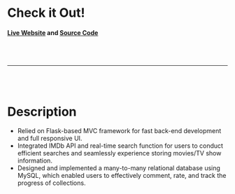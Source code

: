 # Check it Out!

#### <a href="http://mediatrac.wlliu.com/" target="_blank">Live Website</a> and <a href="https://github.com/waileungl/Mediatrac" target="_blank">Source Code</a> 
<br>
<br>
<hr>
<br>
<br>

# Description
- Relied on Flask-based MVC framework for fast back-end development and full responsive UI.
- Integrated IMDb API and real-time search function for users to conduct efficient searches and seamlessly experience storing movies/TV show information.
- Designed and implemented a many-to-many relational database using MySQL, which enabled users to effectively comment, rate, and track the progress of collections.

